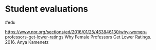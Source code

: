 # Student evaluations

#edu

https://www.npr.org/sections/ed/2016/01/25/463846130/why-women-professors-get-lower-ratings
Why Female Professors Get Lower Ratings. 2016. Anya Kamenetz